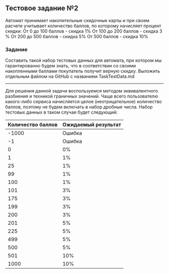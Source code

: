 ﻿## Тестовое задание №2
Автомат принимает накопительные скидочные карты и при своем расчете учитывает количество баллов, по которому начисляет процент скидки: От 0 до 100 баллов - скидка 1% От 100 до 200 баллов - скидка 3 % От 200 до 500 баллов - скидка 5% От 500 баллов - скидка 10%

### Задание
Составить такой набор тестовых данных для автомата, при котором мы гарантированно будем знать, что в соответствии со своими накопленными баллами покупатель получит верную скидку. Выложить отдельным файлом на GitHub с названием TaskTestData.md 

----

Для решения данной задачи воспользуемся методом эквивалентного разбиения и техникой граничных значений. Чаще всего пользователю какого-либо сервиса начисляется целое (неотрицательное) количество баллов, поэтому не будем включать в набор дробные числа. Набор тестовых данных в таком случае будет следующий:

| Количество баллов | Ожидаемый результат |
| ----------------- | ------------------- |
| -1000 | Ошибка | 
| -1 | Ошибка | 
| 0 | 0% | 
| 1 | 1% | 
| 25 | 1% | 
| 99 | 1% | 
| 100 | 1% | 
| 101 | 3% | 
| 175 | 3% | 
| 199 | 3% | 
| 200 | 3% | 
| 201 | 5% | 
| 225 | 5% | 
| 499 | 5% | 
| 500 | 5% | 
| 501 | 10% | 
| 1000 | 10% | 
